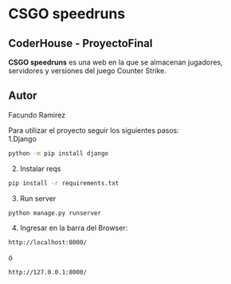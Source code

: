 # CSGO speedruns
## CoderHouse - ProyectoFinal 
 
**CSGO speedruns** es una web en la que se almacenan jugadores, servidores y versiones del juego Counter Strike.
 
 
 
## Autor
Facundo Ramirez
 
 
Para utilizar el proyecto seguir los siguientes pasos:
<br>
1.Django
```bash
python -m pip install django
```
2. Instalar reqs
```bash
pip install -r requirements.txt
```

3. Run server
```bash  
python manage.py runserver
```
4. Ingresar en la barra del Browser:
  ```bash  
http://localhost:8000/
```
ó
  ```bash  
http://127.0.0.1:8000/
```
